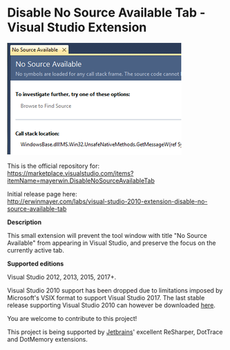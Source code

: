 # Disable No Source Available Tab - Visual Studio Extension
![Screenshot](/DisableNoSourceAvailableTab/Screenshot.png?raw=true "Screenshot")

This is the official repository for:  
https://marketplace.visualstudio.com/items?itemName=mayerwin.DisableNoSourceAvailableTab

Initial release page here:  
http://erwinmayer.com/labs/visual-studio-2010-extension-disable-no-source-available-tab

**Description**

This small extension will prevent the tool window with title "No Source Available" from appearing in Visual Studio, and preserve the focus on the currently active tab.

**Supported editions**

Visual Studio 2012, 2013, 2015, 2017+.

Visual Studio 2010 support has been dropped due to limitations imposed by Microsoft's VSIX format to support Visual Studio 2017. The last stable release supporting Visual Studio 2010 can however be downloaded [here](https://github.com/mayerwin/vs-disable-no-source-tab/releases/tag/2.0).

You are welcome to contribute to this project!

This project is being supported by [Jetbrains][1]' excellent ReSharper, DotTrace and DotMemory extensions.

[1]: http://www.jetbrains.com

